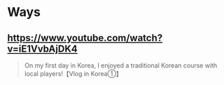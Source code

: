 # Ways

## https://www.youtube.com/watch?v=iE1VvbAjDK4

> On my first day in Korea, I enjoyed a traditional Korean course with local players!【Vlog in Korea①】 
